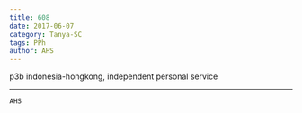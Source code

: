 ```yaml
---
title: 608
date: 2017-06-07
category: Tanya-SC
tags: PPh
author: AHS
---
```


p3b indonesia-hongkong, independent personal service

---



`AHS`
